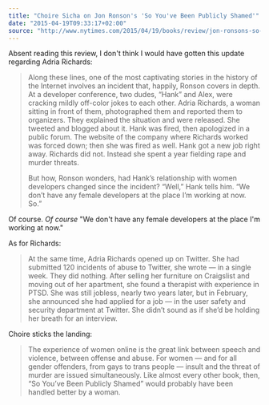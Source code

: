 ```yaml
---
title: "Choire Sicha on Jon Ronson's 'So You've Been Publicly Shamed'"
date: "2015-04-19T09:33:17+02:00"
source: "http://www.nytimes.com/2015/04/19/books/review/jon-ronsons-so-youve-been-publicly-shamed.html"
---
```


Absent reading this review, I don't think I would have gotten this update regarding Adria Richards:

> Along these lines, one of the most captivating stories in the history of the Internet involves an incident that, happily, Ronson covers in depth. At a developer conference, two dudes, “Hank” and Alex, were cracking mildly off-color jokes to each ­other. Adria Richards, a woman sitting in front of them, photographed them and reported them to organizers. They explained the situation and were released. She tweeted and blogged about it. Hank was fired, then apologized in a public forum. The website of the company where Richards worked was forced down; then she was fired as well. Hank got a new job right away. ­Richards did not. Instead she spent a year fielding rape and murder threats.
>
> But how, Ronson wonders, had Hank’s relationship with women developers changed since the incident? “Well,” Hank tells him. “We don’t have any female developers at the place I’m working at now. So.”

Of course. *Of course* "We don't have any female developers at the place I'm working at now."

As for Richards:

> At the same time, Adria ­Richards opened up on Twitter. She had submitted 120 incidents of abuse to Twitter, she wrote — in a single week. They did nothing. ­After selling her furniture on Craigslist and moving out of her apartment, she found a therapist with ­experience in PTSD. She was still jobless, nearly two years later, but in February, she announced she had applied for a job — in the user safety and security department at Twitter. She didn’t sound as if she’d be holding her breath for an interview.

Choire sticks the landing:

> The experience of women online is the great link between speech and ­violence, between offense and abuse. For women — and for all gender ­offenders, from gays to trans people — insult and the threat of murder are issued simultaneously. Like almost every other book, then, “So You’ve Been Publicly Shamed” would probably have been handled better by a woman.
